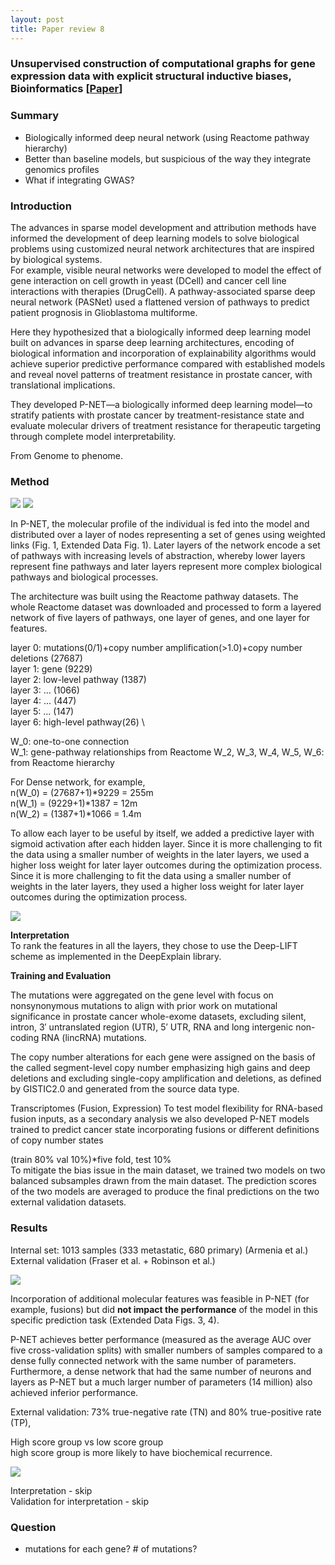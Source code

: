 ```yaml
---
layout: post
title: Paper review 8
---
```

### Unsupervised construction of computational graphs for gene expression data with explicit structural inductive biases, Bioinformatics [[Paper](https://academic.oup.com/bioinformatics/article/38/5/1320/6458322#331213354)]

### Summary
- Biologically informed deep neural network (using Reactome pathway hierarchy)
- Better than baseline models, but suspicious of the way they integrate genomics profiles
- What if integrating GWAS?

### Introduction
The advances in sparse model development and attribution methods have informed the development of deep learning models to solve biological problems using customized neural network architectures that are inspired by biological systems. \
For example, visible neural networks were developed to model the effect of gene interaction on cell growth in yeast (DCell) and cancer cell line interactions
with therapies (DrugCell). A pathway-associated sparse deep neural
network (PASNet) used a flattened version of pathways to predict
patient prognosis in Glioblastoma multiforme.

Here they hypothesized that a biologically informed deep learning model built on advances in sparse deep learning architectures, encoding of biological information
and incorporation of explainability algorithms would achieve superior predictive performance compared with established models and reveal novel patterns of treatment resistance in prostate cancer, with translational implications.

They developed P-NET—a biologically informed deep learning model—to stratify patients with prostate cancer by treatment-resistance state and evaluate molecular drivers of treatment resistance for therapeutic targeting through complete model interpretability.

From Genome to phenome.

### Method
<img src="../papers/Biologically informed deep neural network for prostate cancer discovery/fig1.png">  

<img src="../papers/Biologically informed deep neural network for prostate cancer discovery/fig2.png">  

In P-NET, the molecular profile of the individual is fed into the model and distributed over a layer of nodes representing a set of genes using weighted links (Fig. 1, Extended
Data Fig. 1). Later layers of the network encode a set of pathways with increasing levels of abstraction, whereby lower layers represent fine pathways and later layers represent more complex biological pathways and biological processes.

The architecture was built using the Reactome pathway datasets. The whole Reactome dataset was downloaded and processed to form a layered network of five layers of pathways, one layer of genes, and one layer for features.

layer 0: mutations(0/1)+copy number amplification(>1.0)+copy number deletions (27687)\
layer 1: gene (9229) \
layer 2: low-level pathway (1387) \
layer 3: ... (1066) \
layer 4: ... (447) \
layer 5: ... (147) \
layer 6: high-level pathway(26) \

W_0: one-to-one connection \
W_1: gene-pathway relationships from Reactome
W_2, W_3, W_4, W_5, W_6: from Reactome hierarchy

For Dense network, for example, \
n(W_0) = (27687+1)*9229 = 255m \
n(W_1) = (9229+1)*1387 = 12m \
n(W_2) = (1387+1)*1066 = 1.4m 

To allow each layer to be useful by itself, we added a predictive layer with sigmoid activation after each hidden layer. Since it is more challenging to fit the data using a smaller number of weights in the later layers, we used a higher loss weight for later layer outcomes during the optimization process. Since it is more challenging to fit the data using a smaller number of weights in the later layers, they used a higher loss weight for later layer outcomes during the optimization process.

<img src="../papers/Biologically informed deep neural network for prostate cancer discovery/fig3.png">  

<b>Interpretation</b> \
To rank the features in all the layers, they chose to use the Deep-LIFT scheme as implemented in the DeepExplain library.


<b>Training and Evaluation</b>

The mutations were aggregated on the gene level with focus on nonsynonymous mutations to align with prior work on mutational significance in prostate cancer whole-exome datasets, excluding silent, intron, 3′ untranslated region (UTR), 5′ UTR, RNA and long intergenic non-coding RNA (lincRNA) mutations.

The copy number alterations for each gene were assigned on the basis of the called segment-level copy number emphasizing high gains and deep deletions and excluding single-copy amplification and deletions, as defined by GISTIC2.0 and generated from the source data type.

Transcriptomes (Fusion, Expression)
To test model flexibility for RNA-based fusion inputs, as a secondary analysis we also developed P-NET models trained to predict cancer state incorporating fusions or different definitions of copy number states

(train 80% val 10%)*five fold, test 10% \
To mitigate the bias issue in the main dataset, we trained two models on two balanced subsamples drawn from the main dataset. The prediction scores of the two models are averaged to produce the final predictions on the two external validation datasets.



### Results
Internal set: 1013 samples (333 metastatic, 680 primary) (Armenia et al.)
External validation (Fraser et al. + Robinson et al.)

<img src="../papers/Biologically informed deep neural network for prostate cancer discovery/fig4.png">  

Incorporation of additional molecular features was feasible in P-NET (for example,
fusions) but did <b>not impact the performance</b> of the model in this specific
prediction task (Extended Data Figs. 3, 4).

P-NET achieves better performance (measured as the average AUC over five cross-validation splits) with smaller numbers of samples compared to a dense fully connected network with the same number of parameters. \
Furthermore, a dense network that had the same number of neurons and layers as P-NET but
a much larger number of parameters (14 million) also achieved inferior performance.

External validation: 73% true-negative rate (TN) and 80% true-positive rate (TP),

High score group vs low score group \
high score group is more likely to have biochemical recurrence.

<img src="../papers/Biologically informed deep neural network for prostate cancer discovery/fig5.png">  

Interpretation - skip \
Validation for interpretation - skip

### Question
- mutations for each gene? # of mutations?